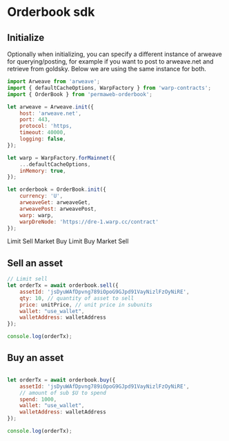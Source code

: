 # Orderbook sdk

## Initialize

Optionally when initializing, you can specify a different instance of arweave for querying/posting, for example if you want to post to arweave.net and retrieve from goldsky. Below we are using the same instance for both.

```js
import Arweave from 'arweave';
import { defaultCacheOptions, WarpFactory } from 'warp-contracts';
import { OrderBook } from 'permaweb-orderbook';

let arweave = Arweave.init({
	host: 'arweave.net',
	port: 443,
	protocol: 'https,
	timeout: 40000,
	logging: false,
});

let warp = WarpFactory.forMainnet({
	...defaultCacheOptions,
	inMemory: true,
});

let orderbook = OrderBook.init({
	currency: 'U',
	arweaveGet: arweaveGet,
	arweavePost: arweavePost,
	warp: warp,
	warpDreNode: 'https://dre-1.warp.cc/contract'
});
```

Limit Sell Market Buy
Limit Buy Market Sell


## Sell an asset

```js
// Limit sell
let orderTx = await orderbook.sell({
	assetId: 'jsDyuWAfDpvng789iOpoG9GJpd91VayNizlFzOyNiRE',
	qty: 10, // quantity of asset to sell
	price: unitPrice, // unit price in subunits 
	wallet: "use_wallet",
	walletAddress: walletAddress
});

console.log(orderTx);
```

## Buy an asset

```js

let orderTx = await orderbook.buy({
	assetId: 'jsDyuWAfDpvng789iOpoG9GJpd91VayNizlFzOyNiRE',
	// amount of sub $U to spend
	spend: 1000,
	wallet: "use_wallet",
	walletAddress: walletAddress
});

console.log(orderTx);
```
